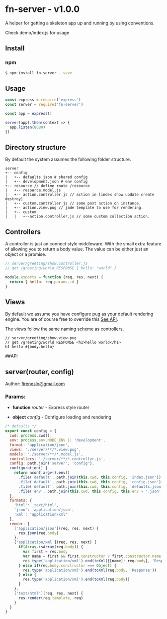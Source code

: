 
fn-server - v1.0.0
===
A helper for getting a skeleton app up and running by using conventions.

Check demo/index.js for usage
## Install
### npm
```bash
$ npm install fn-server --save
```
## Usage
```js
const express = require('express')
const server = require('fn-server')

const app = express()

server(app).then(context => {
  app.listen(8080)
})

```

## Directory structure
By default the system assumes the following folder structure.

```
server
+-- config
|   +-- defaults.json # shared config
|   +-- development.json # env config
+-- resource // define route /resource
|   +-- resource.model.js
|   +-- action.controller.js // action in [index show update create destroy]
|   +-- custom.controller.js // some post action on instance.
|   +-- action.view.pug // jade template to use for rendering.
|   +-- custom
|   |   +--action.controller.js // some custom collection action.
```

## Controllers
A controller is just an connect style middleware.
With the small extra feature of allowing you to return a body value.
The value can be either just an object or a promise.
```js
// server/greeting/show.controller.js
// get /greeting/world RESPONSE { hello: "world" }

module.exports = function (req, res, next) {
  return { hello: req.params.id }
}
```

## Views
By default we assume you have configure pug as your default rendering engine.
You are of course free to override this [See API](#API).

The views follow the same naming scheme as controllers.

```jade
// server/greeting/show.view.pug
// get /greeting/world RESPONSE <h1>hello world</h1>
h1 hello #{body.hello}
```

##API

## server(router, config)

Author: fireneslo@gmail.com

### Params:

* **function** *router* - Express style router

* **object** *config* - Configure loading and rendering

```js
/* defaults */
export const config = {
  cwd: process.cwd(),
  env: process.env.NODE_ENV || 'development',
  format: 'application/json',
  views: './server/**/*.view.pug',
  models: './server/**/*.model.js',
  controllers: './server/**/*.controller.js',
  config: path.join('server', 'config'),
  configuration() {
    return nconf.argv().env()
      .file('default', path.join(this.cwd, this.config, 'index.json'))
      .file('default', path.join(this.cwd, this.config, 'config.json'))
      .file('default', path.join(this.cwd, this.config, 'defaults.json'))
      .file('env', path.join(this.cwd, this.config, this.env + '.json'))
  },
  formats: {
    'html': 'text/html',
    'json': 'application/json',
    'xml': 'application/xml'
  },
  render: {
    ['application/json'](req, res, next) {
      res.json(req.body)
    },
    ['application/xml'](req, res, next) {
      if(Array.isArray(req.body)) {
        var first = req.body
        var name = first && first.constructor ? first.constructor.name : 'Data'
        res.type('application/xml').end(toXml({[name]: req.body}, 'Response'))
      } else if(req.body.constructor === Object) {
        res.type('application/xml').end(toXml(req.body, 'Response'))
      } else {
        res.type('application/xml').end(toXml(req.body))
      }
    },
    ['text/html'](req, res, next) {
      res.render(req.template, req)
    }
  }
}
```
